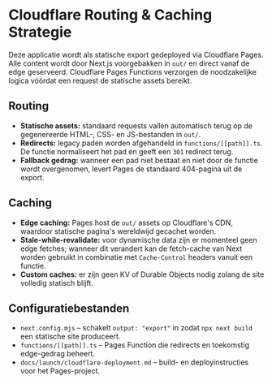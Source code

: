 # Cloudflare Routing & Caching Strategie

Deze applicatie wordt als statische export gedeployed via Cloudflare Pages. Alle content wordt door Next.js voorgebakken in `out/` en direct vanaf de edge geserveerd. Cloudflare Pages Functions verzorgen de noodzakelijke logica vóórdat een request de statische assets bereikt.

## Routing

- **Statische assets:** standaard requests vallen automatisch terug op de gegenereerde HTML-, CSS- en JS-bestanden in `out/`.
- **Redirects:** legacy paden worden afgehandeld in `functions/[[path]].ts`. De functie normaliseert het pad en geeft een `301` redirect terug.
- **Fallback gedrag:** wanneer een pad niet bestaat en niet door de functie wordt overgenomen, levert Pages de standaard 404-pagina uit de export.

## Caching

- **Edge caching:** Pages host de `out/` assets op Cloudflare's CDN, waardoor statische pagina's wereldwijd gecachet worden.
- **Stale-while-revalidate:** voor dynamische data zijn er momenteel geen edge fetches; wanneer dit verandert kan de fetch-cache van Next worden gebruikt in combinatie met `Cache-Control` headers vanuit een functie.
- **Custom caches:** er zijn geen KV of Durable Objects nodig zolang de site volledig statisch blijft.

## Configuratiebestanden

- `next.config.mjs` – schakelt `output: "export"` in zodat `npx next build` een statische site produceert.
- `functions/[[path]].ts` – Pages Function die redirects en toekomstig edge-gedrag beheert.
- `docs/launch/cloudflare-deployment.md` – build- en deployinstructies voor het Pages-project.

